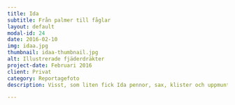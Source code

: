 ```yaml
---
title: Ida
subtitle: Från palmer till fåglar
layout: default
modal-id: 24
date: 2016-02-10
img: idaa.jpg
thumbnail: idaa-thumbnail.jpg
alt: Illustrerade fjäderdräkter
project-date: Februari 2016
client: Privat
category: Reportagefoto
description: Visst, som liten fick Ida pennor, sax, klister och uppmuntrande ord av sina föräldrar vilket resulterade i färgstarka skildringar av solindränkta landskap eller öde öar med stora palmer. Och visst, hon fortsatte att sy, virka, snickra och rita under åren som följde. Ändå var först för 1,5 år sedan som Ida upptäckte den verkliga skaparglädjen. Då gick hon en illustrationskurs som gav inspiration och introduktion till hantverket som hon numera förfinar under lediga stunder. Att teckna är att inte tänka; det är att låta sig svepas med och i slutänden se om den färdiga bilden blev ett resultatet av improvisation eller en fördefinierad idé. Ida tecknar med filtpennor och tusch, färglägger ofta i datorn men funderar på att börja med akvarell. Hon ritar gärna fåglar. Hennes stil karaktäriseras av detaljer så fåglarnas fjäderdräkt är tacksamma. Vi människor med våra skiftande uttryck är också vanliga motiv.

---
```

